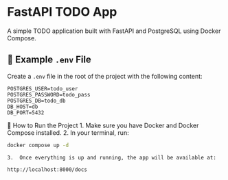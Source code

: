 # FastAPI TODO App

A simple TODO application built with FastAPI and PostgreSQL using Docker Compose.

## 🧾 Example `.env` File

Create a `.env` file in the root of the project with the following content:

```env
POSTGRES_USER=todo_user
POSTGRES_PASSWORD=todo_pass
POSTGRES_DB=todo_db
DB_HOST=db
DB_PORT=5432
```

🚀 How to Run the Project
	1.	Make sure you have Docker and Docker Compose installed.
	2.	In your terminal, run:

```bash
docker compose up -d
```  
	3.	Once everything is up and running, the app will be available at:
  
```url  
http://localhost:8000/docs
```
